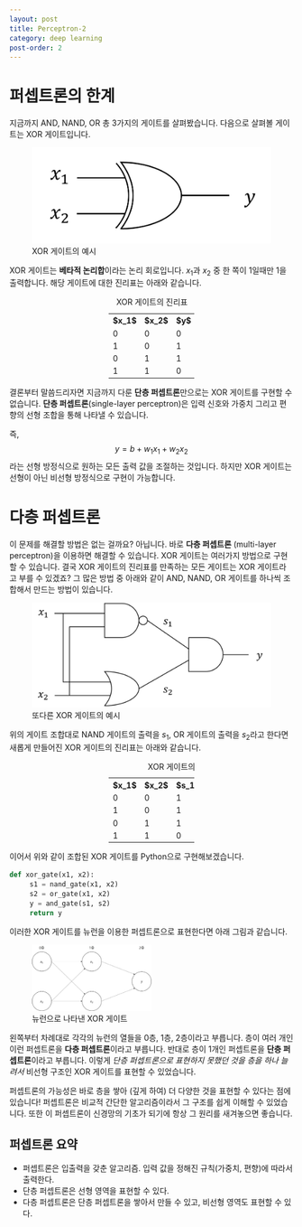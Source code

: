 ```yaml
---
layout: post
title: Perceptron-2
category: deep learning
post-order: 2
---
```


# 퍼셉트론의 한계

지금까지 AND, NAND, OR 총 3가지의 게이트를 살펴봤습니다. 다음으로 살펴볼 게이트는 XOR 게이트입니다.

<figure>
     <img src="/assets/images/study/machine_learning/deep_learning/2022-12-30-perceptron_2.jpg"
          title="Perceptron-2"
          alt="Perceptron-2"
          class="img_center"/>
     <figcaption>XOR 게이트의 예시</figcaption>
</figure>

XOR 게이트는 **베타적 논리합**이라는 논리 회로입니다. $x_1$과 $x_2$ 중 한 쪽이 1일때만 1을 출력합니다.
해당 게이트에 대한 진리표는 아래와 같습니다.

<table style="margin-left: auto; margin-right: auto; width: 30%;">
  <caption>XOR 게이트의 진리표</caption>
  <tr><th>$x_1$</th> <th>$x_2$</th> <th>$y$</th></tr>
  <tr><td>0</td> <td>0</td> <td>0</td></tr>
  <tr><td>1</td> <td>0</td> <td>1</td></tr>
  <tr><td>0</td> <td>1</td> <td>1</td></tr>
  <tr><td>1</td> <td>1</td> <td>0</td></tr>
</table>

결론부터 말씀드리자면 지금까지 다룬 **단층 퍼셉트론**만으로는 XOR 게이트를 구현할 수 없습니다.
**단층 퍼셉트론**(single-layer perceptron)은 입력 신호와 가중치 그리고 편향의 선형 조합을 통해 나타낼 수 있습니다.

즉, $$y=b+w_1 x_1+w_2 x_2$$라는 선형 방정식으로 원하는 모든 출력 값을 조절하는 것입니다.
하지만 XOR 게이트는 선형이 아닌 비선형 방정식으로 구현이 가능합니다.

# 다층 퍼셉트론

이 문제를 해결할 방법은 없는 걸까요? 아닙니다. 바로 **다층 퍼셉트론** (multi-layer perceptron)을 이용하면 해결할 수 있습니다.
XOR 게이트는 여러가지 방법으로 구현할 수 있습니다. 결국 XOR 게이트의 진리표를 만족하는 모든 게이트는 XOR 게이트라고 부를 수 있겠죠?
그 많은 방법 중 아래와 같이 AND, NAND, OR 게이트를 하나씩 조합해서 만드는 방법이 있습니다.

<figure>
     <img src="/assets/images/study/machine_learning/deep_learning/2022-12-30-perceptron_3.jpg"
          title="Perceptron-3"
          alt="Perceptron-3"
          class="img_center"/>
     <figcaption>또다른 XOR 게이트의 예시</figcaption>
</figure>

위의 게이트 조합대로 NAND 게이트의 출력을 $s_1$, OR 게이트의 출력을 $s_2$라고 한다면 새롭게 만들어진 XOR 게이트의 진리표는 아래와 같습니다.

<table style="margin-left: auto; margin-right: auto; width: 30%;">
  <caption>XOR 게이트의 진리표</caption>
  <tr><th>$x_1$</th> <th>$x_2$</th> <th>$s_1$</th> <th>$s_2$</th> <th>$y$</th></tr>
  <tr><td>0</td> <td>0</td> <td>1</td> <td>0</td> <td>0</td></tr>
  <tr><td>1</td> <td>0</td> <td>1</td> <td>1</td> <td>1</td></tr>
  <tr><td>0</td> <td>1</td> <td>1</td> <td>1</td> <td>1</td></tr>
  <tr><td>1</td> <td>1</td> <td>0</td> <td>1</td> <td>0</td></tr>
</table>

이어서 위와 같이 조합된 XOR 게이트를 Python으로 구현해보겠습니다.

```python
def xor_gate(x1, x2):
     s1 = nand_gate(x1, x2)
     s2 = or_gate(x1, x2)
     y = and_gate(s1, s2)
     return y
```

이러한 XOR 게이트를 뉴런을 이용한 퍼셉트론으로 표현한다면 아래 그림과 같습니다.

<figure>
     <img src="/assets/images/study/machine_learning/deep_learning/2022-12-30-perceptron_4.jpg"
          title="Perceptron-4"
          alt="Perceptron-4"
          class="img_center"
          style="width: 50%"/>
     <figcaption>뉴런으로 나타낸 XOR 게이트</figcaption>
</figure>

왼쪽부터 차례대로 각각의 뉴런의 열들을 0층, 1층, 2층이라고 부릅니다. 층이 여러 개인 이런 퍼셉트론을 **다층 퍼셉트론**이라고 부릅니다.
반대로 층이 1개인 퍼셉트론을 **단층 퍼셉트론**이라고 부릅니다.
이렇게 *단층 퍼셉트론으로 표현하지 못했던 것을 층을 하나 늘려서* 비선형 구조인 XOR 게이트를 표현할 수 있었습니다.

퍼셉트론의 가능성은 바로 층을 쌓아 (깊게 하여) 더 다양한 것을 표현할 수 있다는 점에 있습니다!
퍼셉트론은 비교적 간단한 알고리즘이라서 그 구조를 쉽게 이해할 수 있었습니다. 또한 이 퍼셉트론이 신경망의 기초가 되기에 항상 그 원리를 새겨놓으면 좋습니다.

## 퍼셉트론 요약
- 퍼셉트론은 입출력을 갖춘 알고리즘. 입력 값을 정해진 규칙(가중치, 편향)에 따라서 출력한다.
- 단층 퍼셉트론은 선형 영역을 표현할 수 있다.
- 다층 퍼셉트론은 단층 퍼셉트론을 쌓아서 만들 수 있고, 비선형 영역도 표현할 수 있다.